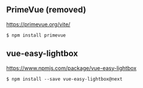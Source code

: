 ## PrimeVue (removed)

https://primevue.org/vite/

    $ npm install primevue

## vue-easy-lightbox

https://www.npmjs.com/package/vue-easy-lightbox

    $ npm install --save vue-easy-lightbox@next